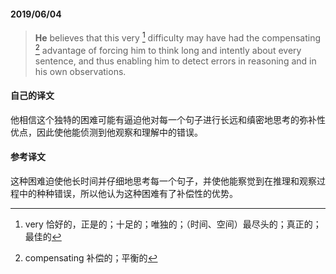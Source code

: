 #### 2019/06/04

> **He** believes that this very [^1] difficulty may have had the compensating [^2] advantage of forcing him to think long and intently about every sentence, and thus enabling him to detect errors in reasoning and in his own observations.



#### 自己的译文

他相信这个独特的困难可能有逼迫他对每一个句子进行长远和缜密地思考的弥补性优点，因此使他能侦测到他观察和理解中的错误。



#### 参考译文

这种困难迫使他长时间并仔细地思考每一个句子，并使他能察觉到在推理和观察过程中的种种错误，所以他认为这种困难有了补偿性的优势。



[^1]: very 恰好的，正是的；十足的；唯独的；（时间、空间）最尽头的；真正的；最佳的
[^2]: compensating 补偿的；平衡的 
